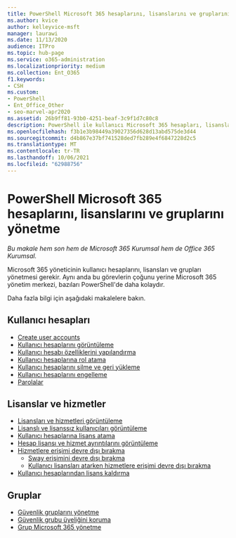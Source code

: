 ```yaml
---
title: PowerShell Microsoft 365 hesaplarını, lisanslarını ve gruplarını yönetme
ms.author: kvice
author: kelleyvice-msft
manager: laurawi
ms.date: 11/13/2020
audience: ITPro
ms.topic: hub-page
ms.service: o365-administration
ms.localizationpriority: medium
ms.collection: Ent_O365
f1.keywords:
- CSH
ms.custom:
- PowerShell
- Ent_Office_Other
- seo-marvel-apr2020
ms.assetid: 26b9ff81-93b0-4251-beaf-3c9f1d7c80c8
description: PowerShell ile kullanıcı Microsoft 365 hesapları, lisansları ve grupları yönetmeyi öğrenin.
ms.openlocfilehash: f3b1e3b98449a39027356d628d13abd575de3d44
ms.sourcegitcommit: d4b867e37bf741528ded7fb289e4f6847228d2c5
ms.translationtype: MT
ms.contentlocale: tr-TR
ms.lasthandoff: 10/06/2021
ms.locfileid: "62988756"
---
```

# <a name="manage-microsoft-365-user-accounts-licenses-and-groups-with-powershell"></a>PowerShell Microsoft 365 hesaplarını, lisanslarını ve gruplarını yönetme

*Bu makale hem son hem de Microsoft 365 Kurumsal hem de Office 365 Kurumsal.*

Microsoft 365 yöneticinin kullanıcı hesaplarını, lisansları ve grupları yönetmesi gerekir. Aynı anda bu görevlerin çoğunu yerine Microsoft 365 yönetim merkezi, bazıları PowerShell'de daha kolaydır.

Daha fazla bilgi için aşağıdaki makalelere bakın.

## <a name="user-accounts"></a>Kullanıcı hesapları

- [Create user accounts](create-user-accounts-with-microsoft-365-powershell.md)
- [Kullanıcı hesaplarını görüntüleme](view-user-accounts-with-microsoft-365-powershell.md)
- [Kullanıcı hesabı özelliklerini yapılandırma](configure-user-account-properties-with-microsoft-365-powershell.md)
- [Kullanıcı hesaplarına rol atama](assign-roles-to-user-accounts-with-microsoft-365-powershell.md)
- [Kullanıcı hesaplarını silme ve geri yükleme](delete-and-restore-user-accounts-with-microsoft-365-powershell.md)
- [Kullanıcı hesaplarını engelleme](block-user-accounts-with-microsoft-365-powershell.md)
- [Parolalar](manage-passwords-with-microsoft-365-powershell.md)

## <a name="licenses-and-services"></a>Lisanslar ve hizmetler
- [Lisansları ve hizmetleri görüntüleme](view-licenses-and-services-with-microsoft-365-powershell.md)
- [Lisanslı ve lisanssız kullanıcıları görüntüleme](view-licensed-and-unlicensed-users-with-microsoft-365-powershell.md)
- [Kullanıcı hesaplarına lisans atama](assign-licenses-to-user-accounts-with-microsoft-365-powershell.md)
- [Hesap lisansı ve hizmet ayrıntılarını görüntüleme](view-account-license-and-service-details-with-microsoft-365-powershell.md)
- [Hizmetlere erişimi devre dışı bırakma](disable-access-to-services-with-microsoft-365-powershell.md)
  - [Sway erişimini devre dışı bırakma](disable-access-to-sway-with-microsoft-365-powershell.md)
  - [Kullanıcı lisansları atarken hizmetlere erişimi devre dışı bırakma](disable-access-to-services-while-assigning-user-licenses.md)
- [Kullanıcı hesaplarından lisans kaldırma](remove-licenses-from-user-accounts-with-microsoft-365-powershell.md)

## <a name="groups"></a>Gruplar
- [Güvenlik gruplarını yönetme](manage-security-groups-with-microsoft-365-powershell.md)
- [Güvenlik grubu üyeliğini koruma](maintain-group-membership-with-microsoft-365-powershell.md)
- [Grup Microsoft 365 yönetme](manage-microsoft-365-groups-with-powershell.md)
